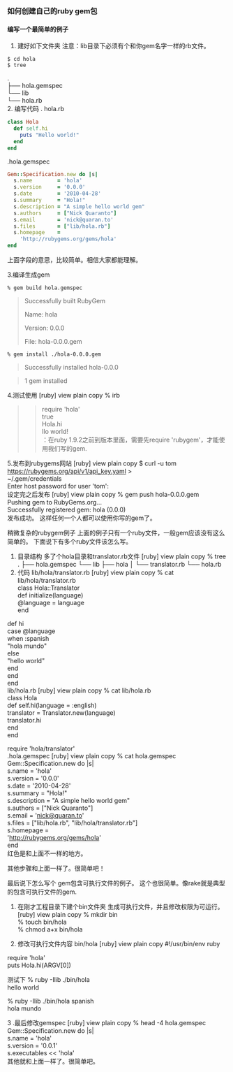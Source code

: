 ### 如何创建自己的ruby gem包

 #### 编写一个最简单的例子
1. 建好如下文件夹
注意：lib目录下必须有个和你gem名字一样的rb文件。
``` shell
$ cd hola  
$ tree  
```
.  
├── hola.gemspec  
└── lib  
    └── hola.rb  
2. 编写代码
. hola.rb
```ruby
class Hola  
  def self.hi  
    puts "Hello world!"  
  end  
end  
```

.hola.gemspec
```ruby 
Gem::Specification.new do |s|  
  s.name        = 'hola'  
  s.version     = '0.0.0'  
  s.date        = '2010-04-28'  
  s.summary     = "Hola!"  
  s.description = "A simple hello world gem"  
  s.authors     = ["Nick Quaranto"]  
  s.email       = 'nick@quaran.to'  
  s.files       = ["lib/hola.rb"]  
  s.homepage    =  
    'http://rubygems.org/gems/hola'  
end  
```
上面字段的意思，比较简单。相信大家都能理解。

3.编译生成gem
```shell
% gem build hola.gemspec  
```

>  Successfully built RubyGem  
>
> Name: hola  
>
> Version: 0.0.0  
>
> File: hola-0.0.0.gem  

```shell
% gem install ./hola-0.0.0.gem 
```

>  Successfully installed hola-0.0.0  

>  1 gem installed  

4.测试使用
[ruby] view plain copy
% irb  
>> require 'hola'  
>> true  
>> Hola.hi  
  llo world!  
  ：在ruby 1.9.2之前到版本里面，需要先require 'rubygem'，才能使用我们写的gem.

5.发布到rubygems网站
[ruby] view plain copy
$ curl -u tom https://rubygems.org/api/v1/api_key.yaml >  
~/.gem/credentials  
Enter host password for user 'tom':  
设定完之后发布
[ruby] view plain copy
% gem push hola-0.0.0.gem  
Pushing gem to RubyGems.org...  
Successfully registered gem: hola (0.0.0)  
发布成功。
这样任何一个人都可以使用你写的gem了。

稍微复杂的rubygem例子
上面的例子只有一个ruby文件，一般gem应该没有这么简单的。
下面说下有多个ruby文件该怎么写。
1. 目录结构 
多了个hola目录和translator.rb文件
[ruby] view plain copy
% tree 
. 
├── hola.gemspec 
└── lib 
    ├── hola 
    │   └── translator.rb 
    └── hola.rb  
2. 代码
lib/hola/translator.rb
[ruby] view plain copy
% cat  lib/hola/translator.rb  
class Hola::Translator  
  def initialize(language)  
    @language = language  
  end  
  
  def hi  
    case @language  
    when :spanish  
      "hola mundo"  
    else  
      "hello world"  
    end  
  end  
end  
lib/hola.rb
[ruby] view plain copy
% cat lib/hola.rb  
class Hola  
  def self.hi(language = :english)  
    translator = Translator.new(language)  
    translator.hi  
  end  
end  
  
require 'hola/translator'  
.hola.gemspec
[ruby] view plain copy
% cat hola.gemspec  
Gem::Specification.new do |s|  
  s.name        = 'hola'  
  s.version     = '0.0.0'  
  s.date        = '2010-04-28'  
  s.summary     = "Hola!"  
  s.description = "A simple hello world gem"  
  s.authors     = ["Nick Quaranto"]  
  s.email       = 'nick@quaran.to'  
  s.files       = ["lib/hola.rb", "lib/hola/translator.rb"]  
  s.homepage    =  
    'http://rubygems.org/gems/hola'  
end  
红色是和上面不一样的地方。

其他步骤和上面一样了。很简单吧！

最后说下怎么写个 gem包含可执行文件的例子。
这个也很简单。像rake就是典型的包含可执行文件的gem.
1. 在刚才工程目录下建个bin文件夹
生成可执行文件，并且修改权限为可运行。
[ruby] view plain copy
% mkdir bin  
% touch bin/hola  
% chmod a+x bin/hola  

2. 修改可执行文件内容
bin/hola
[ruby] view plain copy
#!/usr/bin/env ruby  

require 'hola'  
puts Hola.hi(ARGV[0])  

测试下
% ruby -Ilib ./bin/hola  
hello world  

% ruby -Ilib ./bin/hola spanish  
hola mundo  

3 .最后修改gemspec
[ruby] view plain copy
% head -4 hola.gemspec  
Gem::Specification.new do |s|  
  s.name        = 'hola'  
  s.version     = '0.0.1'  
  s.executables << 'hola'  
其他就和上面一样了。很简单吧。